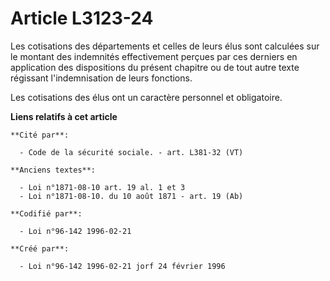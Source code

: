 # Article L3123-24

Les cotisations des départements et celles de leurs élus sont calculées sur le montant des indemnités effectivement perçues
par ces derniers en application des dispositions du présent chapitre ou de tout autre texte régissant l'indemnisation de
leurs fonctions.

Les cotisations des élus ont un caractère personnel et obligatoire.

**Liens relatifs à cet article**

	**Cité par**:

	  - Code de la sécurité sociale. - art. L381-32 (VT)

	**Anciens textes**:

	  - Loi n°1871-08-10 art. 19 al. 1 et 3
	  - Loi n°1871-08-10. du 10 août 1871 - art. 19 (Ab)

	**Codifié par**:

	  - Loi n°96-142 1996-02-21

	**Créé par**:

	  - Loi n°96-142 1996-02-21 jorf 24 février 1996
